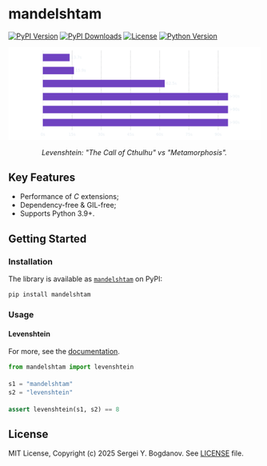 # mandelshtam

[![PyPI Version][shields/pypi/version]][pypi/homepage]
[![PyPI Downloads][shields/pypi/downloads]][pypi/homepage]
[![License][shields/pypi/license]][github/license]
[![Python Version][shields/python/version]][pypi/homepage]

<p align="center">
  <picture align="center">
    <source media="(prefers-color-scheme: dark)" srcset="https://raw.githubusercontent.com/syubogdanov/mandelshtam/b352f038ef74fcaf925ae932521963f68d5b760c/images/performance-dark.svg">
    <source media="(prefers-color-scheme: light)" srcset="https://raw.githubusercontent.com/syubogdanov/mandelshtam/b352f038ef74fcaf925ae932521963f68d5b760c/images/performance-light.svg">
    <img alt="Shows a bar chart with benchmark results." src="https://raw.githubusercontent.com/syubogdanov/mandelshtam/b352f038ef74fcaf925ae932521963f68d5b760c/images/performance-dark.svg">
  </picture>
</p>

<p align="center">
  <i>Levenshtein: "The Call of Cthulhu" vs "Metamorphosis".</i>
</p>

## Key Features

* Performance of *C* extensions;
* Dependency-free & GIL-free;
* Supports Python 3.9+.

## Getting Started

### Installation

The library is available as [`mandelshtam`][pypi/homepage] on PyPI:

```shell
pip install mandelshtam
```

### Usage

#### Levenshtein

For more, see the [documentation][docs/levenshtein].

```python
from mandelshtam import levenshtein

s1 = "mandelshtam"
s2 = "levenshtein"

assert levenshtein(s1, s2) == 8
```

## License

MIT License, Copyright (c) 2025 Sergei Y. Bogdanov. See [LICENSE][github/license] file.

<!-- --- --- --- --- --- --- --- --- --- --- --- --- --- --- --- --- --- --- --- --- --- --- --- -->

[docs/levenshtein]: https://mandelshtam.readthedocs.io/en/latest/levenshtein.html

[github/license]: https://github.com/syubogdanov/mandelshtam/tree/main/LICENSE

[pypi/homepage]: https://pypi.org/project/mandelshtam/

[shields/pypi/downloads]: https://img.shields.io/pypi/dm/mandelshtam.svg?color=green
[shields/pypi/license]: https://img.shields.io/pypi/l/mandelshtam.svg?color=green
[shields/pypi/version]: https://img.shields.io/pypi/v/mandelshtam.svg?color=green
[shields/python/version]: https://img.shields.io/pypi/pyversions/mandelshtam.svg?color=green

